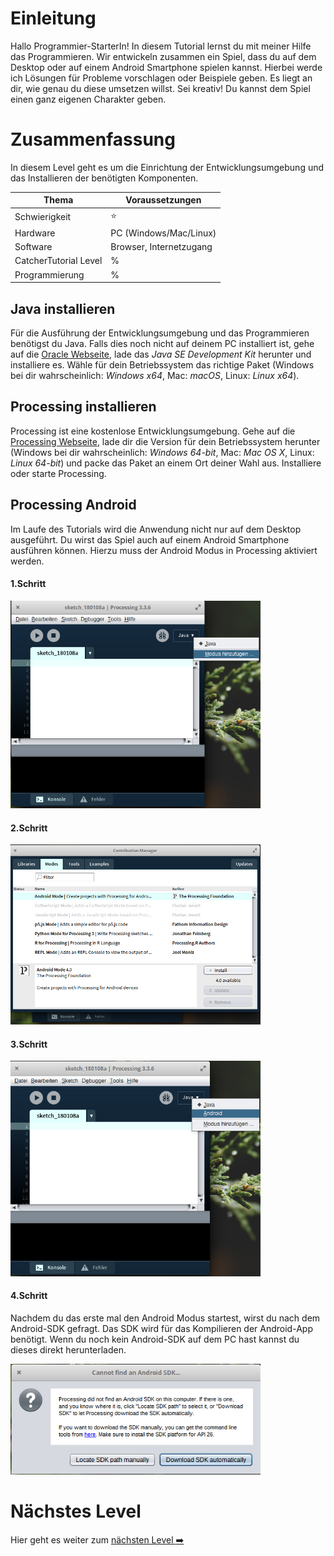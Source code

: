 # Einleitung
Hallo Programmier-StarterIn! In diesem Tutorial lernst du mit meiner Hilfe das Programmieren. Wir entwickeln zusammen ein Spiel, dass du auf dem Desktop oder auf einem Android Smartphone spielen kannst. Hierbei werde ich Lösungen für Probleme vorschlagen oder Beispiele geben. Es liegt an dir, wie genau du diese umsetzen willst. Sei kreativ! Du kannst dem Spiel einen ganz eigenen Charakter geben.

# Zusammenfassung
In diesem Level geht es um die Einrichtung der Entwicklungsumgebung und das Installieren der benötigten Komponenten.

| Thema                 | Voraussetzungen         |
| --------------------- | ----------------------- |
| Schwierigkeit         | :star:                  |
| Hardware              | PC (Windows/Mac/Linux)  |
| Software              | Browser, Internetzugang |
| CatcherTutorial Level | %                       |
| Programmierung        | %                       |

## Java installieren
Für die Ausführung der Entwicklungsumgebung und das Programmieren benötigst du Java. Falls dies noch nicht auf deinem PC installiert ist, gehe auf die [Oracle Webseite](http://www.oracle.com/technetwork/java/javase/downloads/jdk8-downloads-2133151.html), lade das *Java SE Development Kit* herunter und installiere es. Wähle für dein Betriebssystem das richtige Paket (Windows bei dir wahrscheinlich: *Windows x64*, Mac: *macOS*, Linux: *Linux x64*).

## Processing installieren
Processing ist eine kostenlose Entwicklungsumgebung. Gehe auf die [Processing Webseite](https://processing.org/download/), lade dir die Version für dein Betriebssystem herunter (Windows bei dir wahrscheinlich: *Windows 64-bit*, Mac: *Mac OS X*, Linux: *Linux 64-bit*) und packe das Paket an einem Ort deiner Wahl aus. Installiere oder starte Processing.

## Processing Android
Im Laufe des Tutorials wird die Anwendung nicht nur auf dem Desktop ausgeführt. Du wirst das Spiel auch auf einem Android Smartphone ausführen können. Hierzu muss der Android Modus in Processing aktiviert werden.
#### 1.Schritt
<div>
<img src="https://github.com/Flocksserver/CatcherTutorial/raw/master/tutorial/Level0/addmodus.png" width="400">
</div>

#### 2.Schritt
<div>
<img src="https://github.com/Flocksserver/CatcherTutorial/raw/master/tutorial/Level0/installmodus.png" width="400">
</div>

#### 3.Schritt
<div>
<img src="https://github.com/Flocksserver/CatcherTutorial/raw/master/tutorial/Level0/startmodus.png" width="400">
</div>

#### 4.Schritt
Nachdem du das erste mal den Android Modus startest, wirst du nach dem Android-SDK gefragt. Das SDK wird für das Kompilieren der Android-App benötigt. Wenn du noch kein Android-SDK auf dem PC hast kannst du dieses direkt herunterladen.
<div>
<img src="https://github.com/Flocksserver/CatcherTutorial/raw/master/tutorial/Level0/downloadSDK.png" width="400">
</div>

# Nächstes Level
Hier geht es weiter zum [nächsten Level :arrow_right:](https://github.com/Flocksserver/CatcherTutorial/blob/master/tutorial/Level1/Processing_Tutorial_Level_%231-CatcherGameTutorial.md)
